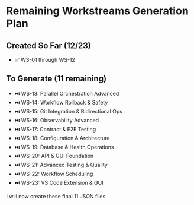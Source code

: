 # Remaining Workstreams Generation Plan

## Created So Far (12/23)
- ✅ WS-01 through WS-12

## To Generate (11 remaining)
- ⏭️ WS-13: Parallel Orchestration Advanced
- ⏭️ WS-14: Workflow Rollback & Safety  
- ⏭️ WS-15: Git Integration & Bidirectional Ops
- ⏭️ WS-16: Observability Advanced
- ⏭️ WS-17: Contract & E2E Testing
- ⏭️ WS-18: Configuration & Architecture
- ⏭️ WS-19: Database & Health Operations
- ⏭️ WS-20: API & GUI Foundation
- ⏭️ WS-21: Advanced Testing & Quality
- ⏭️ WS-22: Workflow Scheduling  
- ⏭️ WS-23: VS Code Extension & GUI

I will now create these final 11 JSON files.

